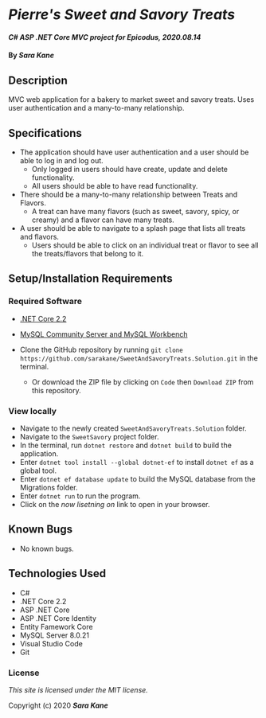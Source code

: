 # _Pierre's Sweet and Savory Treats_

#### _C# ASP .NET Core MVC project for Epicodus, 2020.08.14_

#### By _**Sara Kane**_


## Description

MVC web application for a bakery to market sweet and savory treats. Uses user authentication and a many-to-many relationship.


## Specifications

* The application should have user authentication and a user should be able to log in and log out. 
  * Only logged in users should have create, update and delete functionality. 
  * All users should be able to have read functionality.
* There should be a many-to-many relationship between Treats and Flavors. 
  * A treat can have many flavors (such as sweet, savory, spicy, or creamy) and a flavor can have many treats.
* A user should be able to navigate to a splash page that lists all treats and flavors. 
  * Users should be able to click on an individual treat or flavor to see all the treats/flavors that belong to it.

## Setup/Installation Requirements
### Required Software
* [.NET Core 2.2](https://dotnet.microsoft.com/download/dotnet-core/2.2)
* [MySQL Community Server and MySQL Workbench](https://dev.mysql.com/downloads/)

* Clone the GitHub repository by running `git clone https://github.com/sarakane/SweetAndSavoryTreats.Solution.git` in the terminal.
  * Or download the ZIP file by clicking on `Code` then `Download ZIP` from this repository.

### View locally 
* Navigate to the newly created `SweetAndSavoryTreats.Solution` folder.
* Navigate to the `SweetSavory` project folder.
* In the terminal, run `dotnet restore` and `dotnet build` to build the application.
* Enter `dotnet tool install --global dotnet-ef` to install `dotnet ef` as a global tool.
* Enter `dotnet ef database update` to build the MySQL database from the Migrations folder.
* Enter `dotnet run` to run the program.
* Click on the _now lisetning on_ link to open in your browser.

## Known Bugs

* No known bugs.

## Technologies Used

* C# 
* .NET Core 2.2
* ASP .NET Core
* ASP .NET Core Identity
* Entity Famework Core
* MySQL Server 8.0.21
* Visual Studio Code
* Git

### License

*This site is licensed under the MIT license.*

Copyright (c) 2020 **_Sara Kane_**